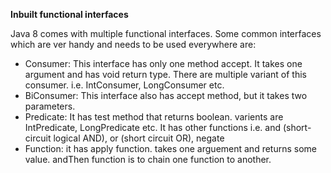 <b>Inbuilt functional interfaces</b>

Java 8 comes with multiple functional interfaces. Some common interfaces
which are ver handy and needs to be used everywhere are:

<ul type="disk">
    <li>
        Consumer: This interface has only one method accept. It takes one argument and has void return type.
        There are multiple variant of this consumer. i.e. IntConsumer, LongConsumer etc.
    </li>
    <li>
        BiConsumer: This interface also has accept method, but it takes two parameters.
    </li>
    <li>Predicate: It has test method that returns boolean. varients are
        IntPredicate, LongPredicate etc. It has other functions i.e. and 
        (short-circuit logical AND), or (short circuit OR), negate
    </li>
    <li>
        Function: it has apply function. takes one arguement and returns some value.
                  andThen function is to chain one function to another.
    </li>
</ul>

